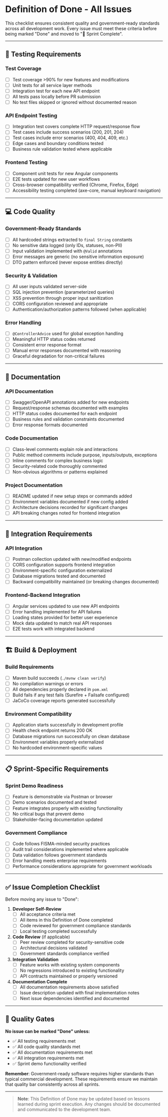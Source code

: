 # Definition of Done - All Issues

This checklist ensures consistent quality and government-ready standards across all development work. Every issue must meet these criteria before being marked "Done" and moved to "🚀 Sprint Complete".

---

## 🧪 Testing Requirements

### **Test Coverage**
- [ ] Test coverage >90% for new features and modifications
- [ ] Unit tests for all service layer methods
- [ ] Integration test for each new API endpoint
- [ ] All tests pass locally before PR submission
- [ ] No test files skipped or ignored without documented reason

### **API Endpoint Testing**
- [ ] Integration test covers complete HTTP request/response flow
- [ ] Test cases include success scenarios (200, 201, 204)
- [ ] Test cases include error scenarios (400, 404, 409, etc.)
- [ ] Edge cases and boundary conditions tested
- [ ] Business rule validation tested where applicable

### **Frontend Testing**
- [ ] Component unit tests for new Angular components
- [ ] E2E tests updated for new user workflows
- [ ] Cross-browser compatibility verified (Chrome, Firefox, Edge)
- [ ] Accessibility testing completed (axe-core, manual keyboard navigation)

---

## 💻 Code Quality

### **Government-Ready Standards**
- [ ] All hardcoded strings extracted to `final String` constants
- [ ] No sensitive data logged (only IDs, statuses, non-PII)
- [ ] Input validation implemented with `@Valid` annotations
- [ ] Error messages are generic (no sensitive information exposure)
- [ ] DTO pattern enforced (never expose entities directly)

### **Security & Validation**
- [ ] All user inputs validated server-side
- [ ] SQL injection prevention (parameterized queries)
- [ ] XSS prevention through proper input sanitization
- [ ] CORS configuration reviewed and appropriate
- [ ] Authentication/authorization patterns followed (when applicable)

### **Error Handling**
- [ ] `@ControllerAdvice` used for global exception handling
- [ ] Meaningful HTTP status codes returned
- [ ] Consistent error response format
- [ ] Manual error responses documented with reasoning
- [ ] Graceful degradation for non-critical failures

---

## 📖 Documentation

### **API Documentation**
- [ ] Swagger/OpenAPI annotations added for new endpoints
- [ ] Request/response schemas documented with examples
- [ ] HTTP status codes documented for each endpoint
- [ ] Business rules and validation constraints documented
- [ ] Error response formats documented

### **Code Documentation**
- [ ] Class-level comments explain role and interactions
- [ ] Public method comments include purpose, inputs/outputs, exceptions
- [ ] Inline comments for complex business logic
- [ ] Security-related code thoroughly commented
- [ ] Non-obvious algorithms or patterns explained

### **Project Documentation**
- [ ] README updated if new setup steps or commands added
- [ ] Environment variables documented if new config added
- [ ] Architecture decisions recorded for significant changes
- [ ] API breaking changes noted for frontend integration

---

## 🔧 Integration Requirements

### **API Integration**
- [ ] Postman collection updated with new/modified endpoints
- [ ] CORS configuration supports frontend integration
- [ ] Environment-specific configuration externalized
- [ ] Database migrations tested and documented
- [ ] Backward compatibility maintained (or breaking changes documented)

### **Frontend-Backend Integration**
- [ ] Angular services updated to use new API endpoints
- [ ] Error handling implemented for API failures
- [ ] Loading states provided for better user experience
- [ ] Mock data updated to match real API responses
- [ ] E2E tests work with integrated backend

---

## 🏗️ Build & Deployment

### **Build Requirements**
- [ ] Maven build succeeds (`./mvnw clean verify`)
- [ ] No compilation warnings or errors
- [ ] All dependencies properly declared in `pom.xml`
- [ ] Build fails if any test fails (Surefire + Failsafe configured)
- [ ] JaCoCo coverage reports generated successfully

### **Environment Compatibility**
- [ ] Application starts successfully in development profile
- [ ] Health check endpoint returns 200 OK
- [ ] Database migrations run successfully on clean database
- [ ] Environment variables properly externalized
- [ ] No hardcoded environment-specific values

---

## 📋 Sprint-Specific Requirements

### **Sprint Demo Readiness**
- [ ] Feature is demonstrable via Postman or browser
- [ ] Demo scenarios documented and tested
- [ ] Feature integrates properly with existing functionality
- [ ] No critical bugs that prevent demo
- [ ] Stakeholder-facing documentation updated

### **Government Compliance**
- [ ] Code follows FISMA-minded security practices
- [ ] Audit trail considerations implemented where applicable
- [ ] Data validation follows government standards
- [ ] Error handling meets enterprise requirements
- [ ] Performance considerations appropriate for government workloads

---

## ✅ Issue Completion Checklist

Before moving any issue to "Done":

1. **Developer Self-Review**
   - [ ] All acceptance criteria met
   - [ ] All items in this Definition of Done completed
   - [ ] Code reviewed for government compliance standards
   - [ ] Local testing completed successfully

2. **Code Review** (if applicable)
   - [ ] Peer review completed for security-sensitive code
   - [ ] Architectural decisions validated
   - [ ] Government standards compliance verified

3. **Integration Validation**
   - [ ] Feature works with existing system components
   - [ ] No regressions introduced to existing functionality
   - [ ] API contracts maintained or properly versioned

4. **Documentation Complete**
   - [ ] All documentation requirements above satisfied
   - [ ] Issue description updated with final implementation notes
   - [ ] Next issue dependencies identified and documented

---

## 🎯 Quality Gates

**No issue can be marked "Done" unless:**
- ✅ All testing requirements met
- ✅ All code quality standards met  
- ✅ All documentation requirements met
- ✅ All integration requirements met
- ✅ Sprint demo functionality verified

**Remember**: Government-ready software requires higher standards than typical commercial development. These requirements ensure we maintain that quality bar consistently across all sprints.

---

> **Note**: This Definition of Done may be updated based on lessons learned during sprint execution. Any changes should be documented and communicated to the development team.
